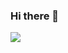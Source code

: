 ### Hi there 👋
<img src="https://capsule-render.vercel.app/api?type=wave&color=D7C0DC&height=120&section=header&text=텍스트&fontSize=70" />
